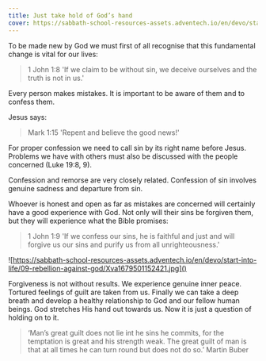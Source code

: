 ```yaml
---
title: Just take hold of God’s hand
cover: https://sabbath-school-resources-assets.adventech.io/en/devo/start-into-life/09-rebellion-against-god/uDS1679501124931.jpg
---
```


To be made new by God we must first of all recognise that this fundamental change is vital for our lives:

> <callout>1 John 1:8</callout>
> 'If we claim to be without sin, we deceive ourselves and the truth is not in us.'

Every person makes mistakes. It is important to be aware of them and to confess them.

Jesus says:

> <callout>Mark 1:15</callout>
> 'Repent and believe the good news!'

For proper confession we need to call sin by its right name before Jesus. Problems we have with others must also be discussed with the people concerned (Luke 19:8, 9). 

Confession and remorse are very closely related. Confession of sin involves genuine sadness and departure from sin. 

Whoever is honest and open as far as mistakes are concerned will certainly have a good experience with God. Not only will their sins be forgiven them, but they will experience what the Bible promises:

> <callout>1 John 1:9</callout>
> 'If we confess our sins, he is faithful and just and will forgive us our sins and purify us from all unrighteousness.'

![https://sabbath-school-resources-assets.adventech.io/en/devo/start-into-life/09-rebellion-against-god/Xva1679501152421.jpg]()

Forgiveness is not without results. We experience genuine inner peace. Tortured feelings of guilt are taken from us. Finally we can take a deep breath and develop a healthy relationship to God and our fellow human beings. God stretches His hand out towards us. Now it is just a question of holding on to it.

> ‘Man’s great guilt does not lie int he sins he commits, for the temptation is great and his strength weak. The great guilt of man is that at all times he can turn round but does not do so.’ Martin Buber